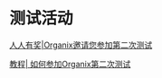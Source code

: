 # 测试活动

[人人有奖\|Organix邀请您参加第二次测试](https://www.yuque.com/organix/czyiss/btq35g)

[教程\| 如何参加Organix第二次测试](https://www.yuque.com/organix/czyiss/nn06ta)

